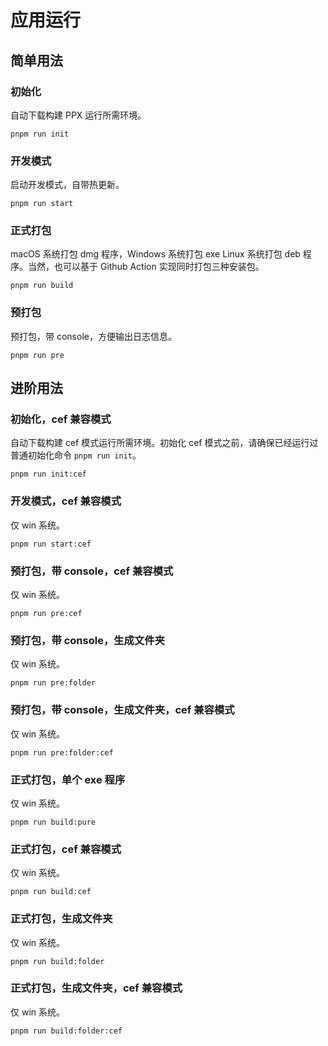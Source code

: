 # 应用运行

## 简单用法

### 初始化

自动下载构建 PPX 运行所需环境。

```shell
pnpm run init
```

### 开发模式

启动开发模式，自带热更新。

```shell
pnpm run start
```

### 正式打包

macOS 系统打包 dmg 程序，Windows 系统打包 exe Linux 系统打包 deb 程序。当然，也可以基于 Github Action 实现同时打包三种安装包。

```shell
pnpm run build
```

### 预打包

预打包，带 console，方便输出日志信息。

```shell
pnpm run pre
```

## 进阶用法

### 初始化，cef 兼容模式

自动下载构建 cef 模式运行所需环境。初始化 cef 模式之前，请确保已经运行过普通初始化命令 `pnpm run init`。

```shell
pnpm run init:cef
```

### 开发模式，cef 兼容模式

仅 win 系统。

```shell
pnpm run start:cef
```

### 预打包，带 console，cef 兼容模式

仅 win 系统。

```shell
pnpm run pre:cef
```

### 预打包，带 console，生成文件夹

仅 win 系统。

```shell
pnpm run pre:folder
```

### 预打包，带 console，生成文件夹，cef 兼容模式

仅 win 系统。

```shell
pnpm run pre:folder:cef
```

### 正式打包，单个 exe 程序

仅 win 系统。

```shell
pnpm run build:pure
```

### 正式打包，cef 兼容模式

仅 win 系统。

```shell
pnpm run build:cef
```

### 正式打包，生成文件夹

仅 win 系统。

```shell
pnpm run build:folder
```

### 正式打包，生成文件夹，cef 兼容模式

仅 win 系统。

```shell
pnpm run build:folder:cef
```
